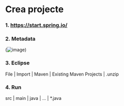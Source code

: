 # Crea projecte

### 1. https://start.spring.io/

### 2. Metadata

(![image](https://github.com/user-attachments/assets/05e39d10-1125-40a1-8c4d-9e2d29a8e456))

### 3. Eclipse

File | Import | Maven | Existing Maven Projects | .unzip


### 4. Run 

src | main | java | ... | *.java
